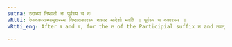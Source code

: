 ```yaml
---
sutra: रदाभ्यां निष्ठातो नः पूर्वस्य च दः
vRtti: रेफदकाराभ्यामुत्तरस्य निष्ठातकारस्य नकार आदेशो भवति । पूर्वस्य च दकारस्य ॥
vRtti_eng: After र and द, for the त of the Participial suffix त and तवत्, there is substituted न, and the same substitution takes place also for the preceding द ॥

---
```

